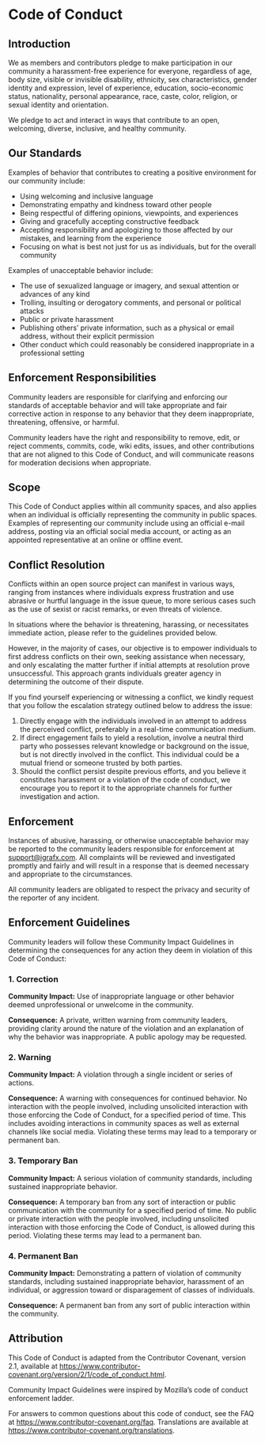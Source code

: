 # Code of Conduct

## Introduction

We as members and contributors pledge to make participation in our community a harassment-free experience for everyone, regardless of age, body size, visible or invisible disability, ethnicity, sex characteristics, gender identity and expression, level of experience, education, socio-economic status, nationality, personal appearance, race, caste, color, religion, or sexual identity and orientation.

We pledge to act and interact in ways that contribute to an open, welcoming, diverse, inclusive, and healthy community.

## Our Standards

Examples of behavior that contributes to creating a positive environment for our community include:

- Using welcoming and inclusive language
- Demonstrating empathy and kindness toward other people
- Being respectful of differing opinions, viewpoints, and experiences
- Giving and gracefully accepting constructive feedback
- Accepting responsibility and apologizing to those affected by our mistakes, and learning from the experience
- Focusing on what is best not just for us as individuals, but for the overall community

Examples of unacceptable behavior include:

- The use of sexualized language or imagery, and sexual attention or advances of any kind
- Trolling, insulting or derogatory comments, and personal or political attacks
- Public or private harassment
- Publishing others’ private information, such as a physical or email address, without their explicit permission
- Other conduct which could reasonably be considered inappropriate in a professional setting

## Enforcement Responsibilities

Community leaders are responsible for clarifying and enforcing our standards of acceptable behavior and will take appropriate and fair corrective action in response to any behavior that they deem inappropriate, threatening, offensive, or harmful.

Community leaders have the right and responsibility to remove, edit, or reject comments, commits, code, wiki edits, issues, and other contributions that are not aligned to this Code of Conduct, and will communicate reasons for moderation decisions when appropriate.

## Scope

This Code of Conduct applies within all community spaces, and also applies when an individual is officially representing the community in public spaces. 
Examples of representing our community include using an official e-mail address, posting via an official social media account, or acting as an appointed representative at an online or offline event.

## Conflict Resolution

Conflicts within an open source project can manifest in various ways, ranging from instances where individuals express frustration and use abrasive or hurtful language in the issue queue, 
to more serious cases such as the use of sexist or racist remarks, or even threats of violence.

In situations where the behavior is threatening, harassing, or necessitates immediate action, 
please refer to the guidelines provided below.

However, in the majority of cases, our objective is to empower individuals to first address conflicts on their own, seeking assistance when necessary, and only escalating the matter further if initial attempts at resolution prove unsuccessful. 
This approach grants individuals greater agency in determining the outcome of their dispute.

If you find yourself experiencing or witnessing a conflict, we kindly request that you follow the escalation strategy outlined below to address the issue:

1. Directly engage with the individuals involved in an attempt to address the perceived conflict, preferably in a real-time communication medium.
2. If direct engagement fails to yield a resolution, involve a neutral third party who possesses relevant knowledge or background on the issue, but is not directly involved in the conflict. 
This individual could be a mutual friend or someone trusted by both parties.
3. Should the conflict persist despite previous efforts, and you believe it constitutes harassment or a violation of the code of conduct, 
we encourage you to report it to the appropriate channels for further investigation and action.

## Enforcement

Instances of abusive, harassing, or otherwise unacceptable behavior may be reported to the community leaders responsible for enforcement at [support@igrafx.com](mailto:support@igrafx.com). 
All complaints will be reviewed and investigated promptly and fairly and will result in a response that is deemed necessary and appropriate to the circumstances.

All community leaders are obligated to respect the privacy and security of the reporter of any incident.

## Enforcement Guidelines

Community leaders will follow these Community Impact Guidelines in determining the consequences for any action they deem in violation of this Code of Conduct:

### 1. Correction

**Community Impact:** Use of inappropriate language or other behavior deemed unprofessional or unwelcome in the community.

**Consequence:** A private, written warning from community leaders, providing clarity around the nature of the violation and an explanation of why the behavior was inappropriate. 
A public apology may be requested.

### 2. Warning

**Community Impact:** A violation through a single incident or series of actions.

**Consequence:** A warning with consequences for continued behavior. 
No interaction with the people involved, including unsolicited interaction with those enforcing the Code of Conduct, for a specified period of time. 
This includes avoiding interactions in community spaces as well as external channels like social media. 
Violating these terms may lead to a temporary or permanent ban.

### 3. Temporary Ban

**Community Impact:** A serious violation of community standards, including sustained inappropriate behavior.

**Consequence:** A temporary ban from any sort of interaction or public communication with the community for a specified period of time. 
No public or private interaction with the people involved, including unsolicited interaction with those enforcing the Code of Conduct, is allowed during this period. 
Violating these terms may lead to a permanent ban.

### 4. Permanent Ban

**Community Impact:** Demonstrating a pattern of violation of community standards, 
including sustained inappropriate behavior, harassment of an individual, 
or aggression toward or disparagement of classes of individuals.

**Consequence:** A permanent ban from any sort of public interaction within the community.

## Attribution

This Code of Conduct is adapted from the Contributor Covenant, version 2.1, available at https://www.contributor-covenant.org/version/2/1/code_of_conduct.html.

Community Impact Guidelines were inspired by Mozilla’s code of conduct enforcement ladder.

For answers to common questions about this code of conduct, see the FAQ at https://www.contributor-covenant.org/faq. Translations are available at https://www.contributor-covenant.org/translations.
